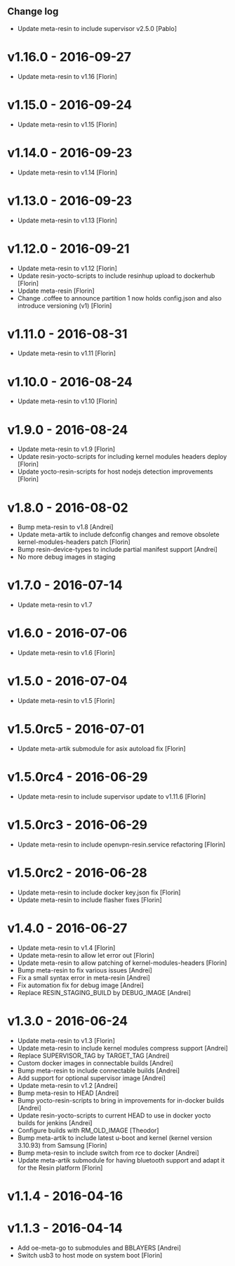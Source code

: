Change log
-----------

* Update meta-resin to include supervisor v2.5.0 [Pablo]

# v1.16.0 - 2016-09-27

* Update meta-resin to v1.16 [Florin]

# v1.15.0 - 2016-09-24

* Update meta-resin to v1.15 [Florin]

# v1.14.0 - 2016-09-23

* Update meta-resin to v1.14 [Florin]

# v1.13.0 - 2016-09-23

* Update meta-resin to v1.13 [Florin]

# v1.12.0 - 2016-09-21

* Update meta-resin to v1.12 [Florin]
* Update resin-yocto-scripts to include resinhup upload to dockerhub [Florin]
* Update meta-resin [Florin]
* Change .coffee to announce partition 1 now holds config.json and also introduce versioning (v1) [Florin]

# v1.11.0 - 2016-08-31

* Update meta-resin to v1.11 [Florin]

# v1.10.0 - 2016-08-24

* Update meta-resin to v1.10 [Florin]

# v1.9.0 - 2016-08-24

* Update meta-resin to v1.9 [Florin]
* Update resin-yocto-scripts for including kernel modules headers deploy [Florin]
* Update yocto-resin-scripts for host nodejs detection improvements [Florin]

# v1.8.0 - 2016-08-02

* Bump meta-resin to v1.8 [Andrei]
* Update meta-artik to include defconfig changes and remove obsolete kernel-modules-headers patch [Florin]
* Bump resin-device-types to include partial manifest support [Andrei]
* No more debug images in staging

# v1.7.0 - 2016-07-14

* Update meta-resin to v1.7

# v1.6.0 - 2016-07-06

* Update meta-resin to v1.6 [Florin]

# v1.5.0 - 2016-07-04

* Update meta-resin to v1.5 [Florin]

# v1.5.0rc5 - 2016-07-01

* Update meta-artik submodule for asix autoload fix [Florin]

# v1.5.0rc4 - 2016-06-29

* Update meta-resin to include supervisor update to v1.11.6 [Florin]

# v1.5.0rc3 - 2016-06-29

* Update meta-resin to include openvpn-resin.service refactoring [Florin]

# v1.5.0rc2 - 2016-06-28

* Update meta-resin to include docker key.json fix [Florin]
* Update meta-resin to include flasher fixes [Florin]

# v1.4.0 - 2016-06-27

* Update meta-resin to v1.4 [Florin]
* Update meta-resin to allow let error out [Florin]
* Update meta-resin to allow patching of kernel-modules-headers [Florin]
* Bump meta-resin to fix various issues [Andrei]
* Fix a small syntax error in meta-resin [Andrei]
* Fix automation fix for debug image [Andrei]
* Replace RESIN_STAGING_BUILD by DEBUG_IMAGE [Andrei]

# v1.3.0 - 2016-06-24

* Update meta-resin to v1.3 [Florin]
* Update meta-resin to include kernel modules compress support [Andrei]
* Replace SUPERVISOR_TAG by TARGET_TAG [Andrei]
* Custom docker images in connectable builds [Andrei]
* Bump meta-resin to include connectable builds [Andrei]
* Add support for optional supervisor image [Andrei]
* Update meta-resin to v1.2 [Andrei]
* Bump meta-resin to HEAD [Andrei]
* Bump yocto-resin-scripts to bring in improvements for in-docker builds [Andrei]
* Update resin-yocto-scripts to current HEAD to use in docker yocto builds for jenkins [Andrei]
* Configure builds with RM_OLD_IMAGE [Theodor]
* Bump meta-artik to include latest u-boot and kernel (kernel version 3.10.93) from Samsung [Florin]
* Bump meta-resin to include switch from rce to docker [Andrei]
* Update meta-artik submodule for having bluetooth support and adapt it for the Resin platform [Florin]

# v1.1.4 - 2016-04-16

# v1.1.3 - 2016-04-14

* Add oe-meta-go to submodules and BBLAYERS [Andrei]
* Switch usb3 to host mode on system boot [Florin]
